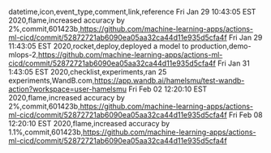 datetime,icon,event_type,comment,link,reference
Fri Jan 29 10:43:05 EST 2020,flame,increased accuracy by 2%,commit,601423b,https://github.com/machine-learning-apps/actions-ml-cicd/commit/52872721ab6090ea05aa32ca44d11e935d5cfa4f
Fri Jan 29 11:43:05 EST 2020,rocket,deploy,deployed a model to production,demo-mlops-2,https://github.com/machine-learning-apps/actions-ml-cicd/commit/52872721ab6090ea05aa32ca44d11e935d5cfa4f
Fri Jan 31 1:43:05 EST 2020,checklist,experiments,ran 25 experiments,WandB.com,https://app.wandb.ai/hamelsmu/test-wandb-action?workspace=user-hamelsmu
Fri Feb 02 12:20:10 EST 2020,flame,increased accuracy by 2%,commit,601423b,https://github.com/machine-learning-apps/actions-ml-cicd/commit/52872721ab6090ea05aa32ca44d11e935d5cfa4f
Fri Feb 08 12:20:10 EST 2020,flame,increased accuracy by 1.1%,commit,601423b,https://github.com/machine-learning-apps/actions-ml-cicd/commit/52872721ab6090ea05aa32ca44d11e935d5cfa4f
